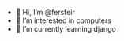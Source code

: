 - 👋 Hi, I’m @fersfeir
- 👀 I’m interested in computers
- 🌱 I’m currently learning django

<!---
fersfeir/fersfeir is a ✨ special ✨ repository because its `README.md` (this file) appears on your GitHub profile.
You can click the Preview link to take a look at your changes.
--->
